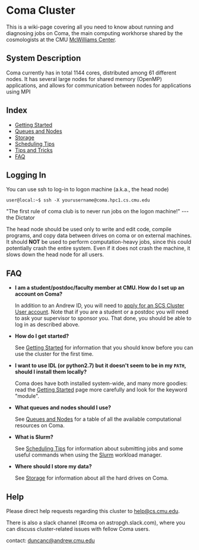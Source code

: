 # Coma Cluster

This is a wiki-page covering all you need to know about running and diagnosing jobs on Coma, the main computing workhorse shared by the cosmologists at the CMU [McWilliams Center](https://www.cmu.edu/cosmology/).


## System Description

Coma currently has in total 1144 cores, distributed among 61 different nodes. It has several large nodes for shared memory (OpenMP) applications, and allows for communication between nodes for applications using MPI


## Index

- [Getting Started](./getting_started.md)
- [Queues and Nodes](./queues_and_nodes.md)
- [Storage](./storage.md)
- [Scheduling Tips](./scheduling_tips.md)
- [Tips and Tricks](./tips_and_tricks.md)
- [FAQ](#faq)


## Logging In

You can use ssh to log-in to logon machine (a.k.a., the head node)

```console
user@local:~$ ssh -X yourusername@coma.hpc1.cs.cmu.edu
```

"The first rule of coma club is to never run jobs on the logon machine!" --- the Dictator
 
The head node should be used only to write and edit code, compile programs, and copy data between drives on coma or on external machines. It should **NOT** be used to perform computation-heavy jobs, since this could potentially crash the entire system. Even if it does not crash the machine, it slows down the head node for all users. 
 

## FAQ <a name="faq"></a>

- **I am a student/postdoc/faculty member at CMU. How do I set up an account on Coma?**
	
	In addition to an Andrew ID, you will need to [apply for an SCS Cluster User account](https://computing.cs.cmu.edu/accounts-access/forms/scs-account.html). Note that if you are a student or a postdoc you will need to ask your supervisor to sponsor you. That done, you should be able to log in as described above.
 
- **How do I get started?**
	
	See [Getting Started](./getting_started.md) for information that you should know before you can use the cluster for the first time.
 
- **I want to use IDL (or python2.7) but it doesn't seem to be in my `PATH`, should I install them locally?**

	Coma does have both installed system-wide, and many more goodies: read the [Getting Started](./getting_started.md) page more carefully and look for the keyword "module".
 
- **What queues and nodes should I use?**

	See [Queues and Nodes](./queues_and_nodes.md) for a table of all the available computational resources on Coma.
 
- **What is Slurm?**

	See [Scheduling Tips](./scheduling_tips.md) for information about submitting jobs and some useful commands when using the [Slurm](https://slurm.schedmd.com/documentation.html) workload manager.
 
- **Where should I store my data?**

	See [Storage](./storage.md) for information about all the hard drives on Coma. 


## Help

Please direct help requests regarding this cluster to [help@cs.cmu.edu](help@cs.cmu.edu).

There is also a slack channel (#coma on astropgh.slack.com), where you can discuss cluster-related issues with fellow Coma users.

contact: duncanc@andrew.cmu.edu